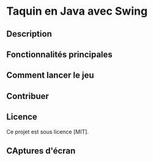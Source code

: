 # Taquin en Java avec Swing

## Description

## Fonctionnalités principales

## Comment lancer le jeu

## Contribuer

## Licence

Ce projet est sous licence [MIT].

## CAptures d'écran
